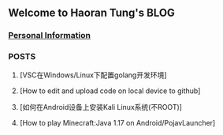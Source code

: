 ## Welcome to Haoran Tung's BLOG
   
### [Personal Information](https://github.com/iepdcu/iepdcu.github.io/blob/7f8102eac7d2ddd990195f292bf8562d40d7f59e/about.md)

### POSTS

1. [VSC在Windows/Linux下配置golang开发环境]

2. [How to edit and upload code on local device to github]

3. [如何在Android设备上安装Kali Linux系统(不ROOT)]

4. [How to play Minecraft:Java 1.17 on Android/PojavLauncher]
